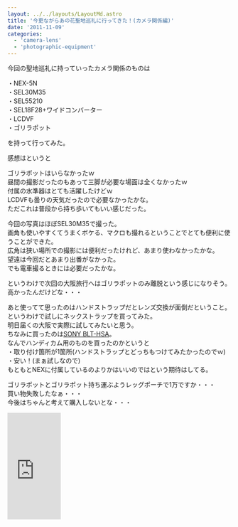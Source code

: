 ```yaml
---
layout: ../../layouts/LayoutMd.astro
title: '今更ながらあの花聖地巡礼に行ってきた！(カメラ関係編)'
date: '2011-11-09'
categories:
  - 'camera-lens'
  - 'photographic-equipment'
---
```


今回の聖地巡礼に持っていったカメラ関係のものは

・NEX-5N  
・SEL30M35  
・SEL55210  
・SEL18F28+ワイドコンバーター  
・LCDVF  
・ゴリラポット

を持って行ってみた。

感想はというと

ゴリラポットはいらなかったｗ  
昼間の撮影だったのもあって三脚が必要な場面は全くなかったｗ  
付属の水準器はとても活躍したけどｗ  
LCDVFも曇りの天気だったので必要なかったかな。  
ただこれは普段から持ち歩いてもいい感じだった。

今回の写真はほぼSEL30M35で撮った。  
画角も使いやすくてうまくボケる、マクロも撮れるということでとても便利に使うことができた。  
広角は狭い場所での撮影には便利だったけれど、あまり使わなかったかな。  
望遠は今回だとあまり出番がなかった。  
でも電車撮るときには必要だったかな。

というわけで次回の大阪旅行へはゴリラポットのみ離脱という感じになりそう。  
高かったんだけどな・・・

あと使ってて思ったのはハンドストラップだとレンズ交換が面倒だということ。  
というわけで試しにネックストラップを買ってみた。  
明日届くの大阪で実際に試してみたいと思う。  
ちなみに買ったのは[SONY BLT-HSA](http://www.sony.jp/handycam/products/BLT-HSA/index.html)。  
なんでハンディカム用のものを買ったのかというと  
・取り付け箇所が1箇所(ハンドストラップとどっちもつけてみたかったのでｗ)  
・安い！(まぁ試しなので)  
もともとNEXに付属しているのよりかはいいのではという期待はしてる。

ゴリラポットとゴリラポット持ち運ぶようレッグポーチで1万ですか・・・  
買い物失敗したなぁ・・・  
今後はちゃんと考えて購入しないとな・・・

<iframe style="width: 120px; height: 240px;" src="http://rcm-jp.amazon.co.jp/e/cm?lt1=_blank&amp;bc1=000000&amp;IS2=1&amp;bg1=FFFFFF&amp;fc1=000000&amp;lc1=0000FF&amp;t=mizuka123-22&amp;o=9&amp;p=8&amp;l=as4&amp;m=amazon&amp;f=ifr&amp;ref=ss_til&amp;asins=B0002QYPU8" height="240" width="320" frameborder="0" marginwidth="0" marginheight="0" scrolling="no"></iframe>
